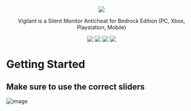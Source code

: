 <div align="center">
  <img src="https://i.imgur.com/dek0RAu.png">
  <p>Vigilant is a Silent Monitor Anticheat for Bedrock Edition (PC, Xbox, Playstation, Mobile)</p>
</div>

<div align="center">
  <img src="https://img.shields.io/github/downloads/Shall0e/VIGILANT/total?style=for-the-badge">
  <img src="https://img.shields.io/github/commit-activity/m/Shall0e/VIGILANT?style=for-the-badge">
  <img src="https://img.shields.io/github/last-commit/Shall0e/VIGILANT?style=for-the-badge">
  <img src="https://img.shields.io/github/license/Shall0e/VIGILANT?style=for-the-badge">
</div>

# Getting Started
## Make sure to use the correct sliders
![image](https://github.com/Shall0e/VIGILANT/assets/100087924/96027a5e-35dc-42d3-a697-769e77373b1e)
